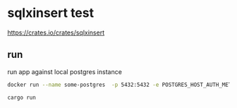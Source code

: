# sqlxinsert test

https://crates.io/crates/sqlxinsert

## run

run app against local postgres instance

```bash
docker run --name some-postgres  -p 5432:5432 -e POSTGRES_HOST_AUTH_METHOD=trust -d postgres
```
```bash
cargo run
```

